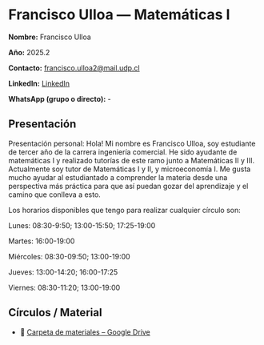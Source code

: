 # Francisco Ulloa  — Matemáticas I

**Nombre:** Francisco Ulloa

**Año:** 2025.2

**Contacto:** [francisco.ulloa2@mail.udp.cl](mailto:francisco.ulloa2@mail.udp.cl?subject=Consulta%20Tutor%C3%ADas%20Matematicas1%20I)

**LinkedIn:** [LinkedIn](https://www.linkedin.com/in/francisco-ulloa-742777277?utm_source=share&utm_campaign=share_via&utm_content=profile&utm_medium=ios_app)

**WhatsApp (grupo o directo):** -

## Presentación

Presentación personal: Hola! Mi nombre es Francisco Ulloa, soy estudiante de tercer año de la carrera ingeniería comercial. He sido ayudante de matemáticas I y realizado tutorías de este ramo junto a Matemáticas II y III. Actualmente soy tutor de Matemáticas I y II, y microeconomía I.
Me gusta mucho ayudar al estudiantado a comprender la materia desde una perspectiva más práctica para que así puedan gozar del aprendizaje y el camino que conlleva a esto.

Los horarios disponibles que tengo para realizar cualquier círculo son:

Lunes: 08:30-9:50; 13:00-15:50; 17:25-19:00

Martes: 16:00-19:00

Miércoles: 08:30-09:50; 13:00-19:00

Jueves: 13:00-14:20; 16:00-17:25

Viernes: 08:30-11:20; 13:00-19:00

## Círculos / Material

- 📁 [Carpeta de materiales – Google Drive](https://drive.google.com/drive/folders/10iuPj4MripznB7sDvokaJZfnSTdGnC9I?usp=sharing)
